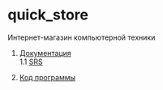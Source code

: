 # quick_store
Интернет-магазин компьютерной техники

1. [Документация](https://github.com/SachkoAlex/quick_store/tree/master/Documentation)<br>
1.1 [SRS](https://github.com/SachkoAlex/quick_store/blob/master/Documentation/SRS.md)</a>

2. [Код программы](https://github.com/SachkoAlex/online_shop/tree/master/src/main/java/com/bsuir/trtpo/backend)

